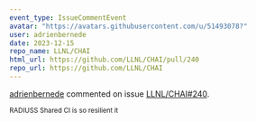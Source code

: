 ```yaml
---
event_type: IssueCommentEvent
avatar: "https://avatars.githubusercontent.com/u/51493078?"
user: adrienbernede
date: 2023-12-15
repo_name: LLNL/CHAI
html_url: https://github.com/LLNL/CHAI/pull/240
repo_url: https://github.com/LLNL/CHAI
---
```


<a href='https://github.com/adrienbernede' target='_blank'>adrienbernede</a> commented on issue <a href='https://github.com/LLNL/CHAI/pull/240' target='_blank'>LLNL/CHAI#240</a>.

<small>RADIUSS Shared CI is so resilient it